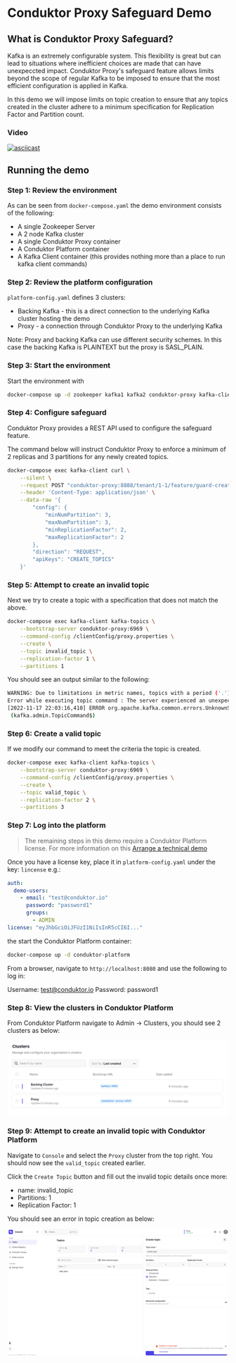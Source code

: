 # Conduktor Proxy Safeguard Demo

## What is Conduktor Proxy Safeguard?

Kafka is an extremely configurable system. This flexibility is great but can lead to situations where inefficient choices are made that can have unexpeccted impact. Conduktor Proxy's safeguard feature allows limits beyond the scope of regular Kafka to be imposed to ensure that the most efficient configuration is applied in Kafka. 

In this demo we will impose limits on topic creation to ensure that any topics created in the cluster adhere to a minimum specification for Replication Factor and Partition count.

### Video

[![asciicast](https://asciinema.org/a/c1jFkzWTrCh9VSF8RO5ezb63R.svg)](https://asciinema.org/a/c1jFkzWTrCh9VSF8RO5ezb63R)

## Running the demo

### Step 1: Review the environment

As can be seen from `docker-compose.yaml` the demo environment consists of the following:

* A single Zookeeper Server
* A 2 node Kafka cluster
* A single Conduktor Proxy container
* A Conduktor Platform container
* A Kafka Client container (this provides nothing more than a place to run kafka client commands)

### Step 2: Review the platform configuration

`platform-config.yaml` defines 3 clusters:

* Backing Kafka - this is a direct connection to the underlying Kafka cluster hosting the demo
* Proxy - a connection through Conduktor Proxy to the underlying Kafka

Note: Proxy and backing Kafka can use different security schemes. 
In this case the backing Kafka is PLAINTEXT but the proxy is SASL_PLAIN.

### Step 3: Start the environment

Start the environment with

```bash
docker-compose up -d zookeeper kafka1 kafka2 conduktor-proxy kafka-client
```

### Step 4: Configure safeguard

Conduktor Proxy provides a REST API used to configure the safeguard feature. 

The command below will instruct Conduktor Proxy to enforce a minimum of 2 replicas and 3 partitions for any newly created topics. 

```bash
docker-compose exec kafka-client curl \
    --silent \
    --request POST "conduktor-proxy:8888/tenant/1-1/feature/guard-create-topics" \
    --header 'Content-Type: application/json' \
    --data-raw '{
        "config": { 
            "minNumPartition": 3,
            "maxNumPartition": 3,
            "minReplicationFactor": 2,
            "maxReplicationFactor": 2 
        },
        "direction": "REQUEST",
        "apiKeys": "CREATE_TOPICS"
    }'
```

### Step 5: Attempt to create an invalid topic

Next we try to create a topic with a specification that does not match the above.

```bash
docker-compose exec kafka-client kafka-topics \
    --bootstrap-server conduktor-proxy:6969 \
    --command-config /clientConfig/proxy.properties \
    --create \
    --topic invalid_topic \
    --replication-factor 1 \
    --partitions 1
```

You should see an output similar to the following:

```bash
WARNING: Due to limitations in metric names, topics with a period ('.') or underscore ('_') could collide. To avoid issues it is best to use either, but not both.
Error while executing topic command : The server experienced an unexpected error when processing the request.
[2022-11-17 22:03:16,410] ERROR org.apache.kafka.common.errors.UnknownServerException: The server experienced an unexpected error when processing the request.
 (kafka.admin.TopicCommand$)
```
### Step 6: Create a valid topic

If we modify our command to meet the criteria the topic is created.

```bash
docker-compose exec kafka-client kafka-topics \
    --bootstrap-server conduktor-proxy:6969 \
    --command-config /clientConfig/proxy.properties \
    --create \
    --topic valid_topic \
    --replication-factor 2 \
    --partitions 3
```

### Step 7: Log into the platform

> The remaining steps in this demo require a Conduktor Platform license. For more information on this [Arrange a technical demo](https://www.conduktor.io/contact/demo)

Once you have a license key, place it in `platform-config.yaml` under the key: `lincense` e.g.:

```yaml
auth:
  demo-users:
    - email: "test@conduktor.io"
      password: "password1"
      groups:
        - ADMIN
license: "eyJhbGciOiJFUzI1NiIsInR5cCI6I..."
```

the start the Conduktor Platform container:

```bash
docker-compose up -d conduktor-platform
```

From a browser, navigate to `http://localhost:8080` and use the following to log in:

Username: test@conduktor.io
Password: password1

### Step 8: View the clusters in Conduktor Platform

From Conduktor Platform navigate to Admin -> Clusters, you should see 2 clusters as below:

![clusters](images/clusters.png "Clusters")

### Step 9: Attempt to create an invalid topic with Conduktor Platform

Navigate to `Console` and select the `Proxy` cluster from the top right. You should now see the `valid_topic` created earlier.

Click the `Create Topic` button and fill out the invalid topic details once more:

* name: invalid_topic
* Partitions: 1
* Replication Factor: 1

You should see an error in topic creation as below:

![create a topic](images/invalid_topic.png "Attempt to create an invalid topic")
